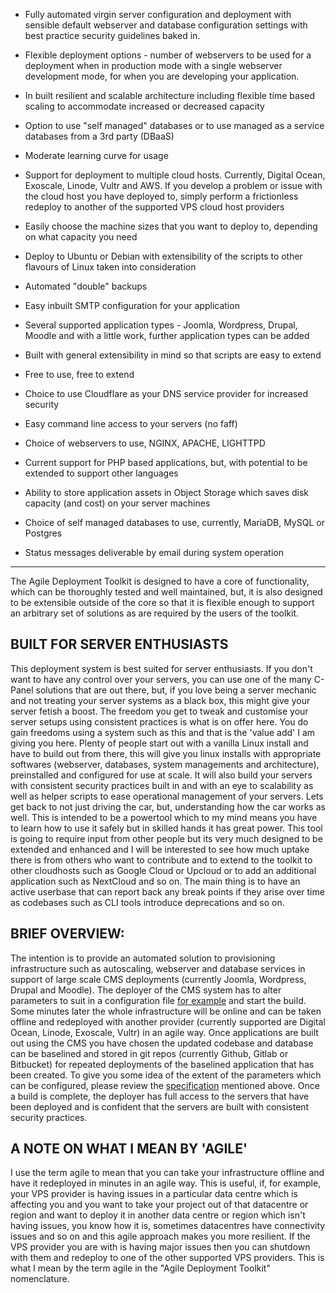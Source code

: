 * Fully automated virgin server configuration and deployment with sensible default webserver and database configuration settings with best practice security guidelines baked in.

* Flexible deployment options - number of webservers to be used for a deployment when in production mode with a single webserver development mode, for when you are developing your application.

* In built resilient and scalable architecture including flexible time based scaling to accommodate increased or decreased capacity

* Option to use "self managed" databases or to use managed as a service databases from a 3rd party (DBaaS)

* Moderate learning curve for usage

* Support for deployment to multiple cloud hosts. Currently, Digital Ocean, Exoscale, Linode, Vultr and AWS. If you develop a problem or issue with the cloud host you have deployed to, simply perform a frictionless redeploy to another of the supported VPS cloud host providers

* Easily choose the machine sizes that you want to deploy to, depending on what capacity you need

* Deploy to Ubuntu or Debian with extensibility of the scripts to other flavours of Linux taken into consideration

* Automated "double" backups

* Easy inbuilt SMTP configuration for your application

* Several supported application types - Joomla, Wordpress, Drupal, Moodle and with a little work, further application types can be added

* Built with general extensibility in mind so that scripts are easy to extend

* Free to use, free to extend

* Choice to use Cloudflare as your DNS service provider for increased security

* Easy command line access to your servers (no faff)

* Choice of webservers to use, NGINX, APACHE, LIGHTTPD

* Current support for PHP based applications, but, with potential to be extended to support other languages

* Ability to store application assets in Object Storage which saves disk capacity (and cost) on your server machines

* Choice of self managed databases to use, currently, MariaDB, MySQL or Postgres

* Status messages deliverable by email during system operation

***

The Agile Deployment Toolkit is designed to have a core of functionality, which can be thoroughly tested and well maintained, but, it is also designed to be extensible outside of the core so that it is flexible enough to support an arbitrary set of solutions as are required by the users of the toolkit.

## BUILT FOR SERVER ENTHUSIASTS

This deployment system is best suited for server enthusiasts. If you don't want to have any control over your servers, you can use one of the many C-Panel solutions that are out there, but, if you love being a server mechanic and not treating your server systems as a black box, this might give your server fetish a boost. The freedom you get to tweak and customise your server setups using consistent practices is what is on offer here. You do gain freedoms using a system such as this and that is the 'value add' I am giving you here. Plenty of people start out with a vanilla Linux install and have to build out from there, this will give you linux installs with appropriate softwares (webserver, databases, system managements and architecture), preinstalled and configured for use at scale. It will also build your servers with consistent security practices built in and with an eye to scalability as well as helper scripts to ease operational management of your servers. Lets get back to not just driving the car, but, understanding how the car works as well. This is intended to be a powertool which to my mind means you have to learn how to use it safely but in skilled hands it has great power. This tool is going to require input from other people but its very much designed to be extended and enhanced and I will be interested to see how much uptake there is from others who want to contribute and to extend to the toolkit to other cloudhosts such as Google Cloud or Upcloud or to add an additional application such as NextCloud and so on. The main thing is to have an active userbase that can report back any break points if they arise over time as codebases such as CLI tools introduce deprecations and so on.

## BRIEF OVERVIEW:

The intention is to provide an automated solution to provisioning infrastructure such as autoscaling, webserver and database services in support of large scale CMS deployments (currently Joomla, Wordpress, Drupal and Moodle). The deployer of the CMS system has to alter parameters to suit in a configuration file [for example](https://github.com/wintersys-projects/adt-build-machine-scripts/blob/main/templatedconfigurations/templates/digitalocean/digitalocean1.tmpl) and start the build. Some minutes later the whole infrastructure will be online and can be taken offline and redeployed with another provider (currently supported are Digital Ocean, Linode, Exoscale, Vultr) in an agile way. Once applications are built out using the CMS you have chosen the updated codebase and database can be baselined and stored in git repos (currently Github, Gitlab or Bitbucket) for repeated deployments of the baselined application that has been created. To give you some idea of the extent of the parameters which can be configured, please review the [specification](https://github.com/wintersys-projects/adt-build-machine-scripts/blob/main/templatedconfigurations/specification.md) mentioned above. Once a build is complete, the deployer has full access to the servers that have been deployed and is confident that the servers are built with consistent security practices. 

## A NOTE ON WHAT I MEAN BY 'AGILE'

I use the term agile to mean that you can take your infrastructure offline and have it redeployed in minutes in an agile way. This is useful, if, for example, your VPS provider is having issues in a particular data centre which is affecting you and you want to take your project out of that datacentre or region and want to deploy it in another data centre or region which isn't having issues, you know how it is, sometimes datacentres have connectivity issues and so on and this agile approach makes you more resilient. If the VPS provider you are with is having major issues then you can shutdown with them and redeploy to one of the other supported VPS providers. This is what I mean by the term agile in the "Agile Deployment Toolkit" nomenclature.
